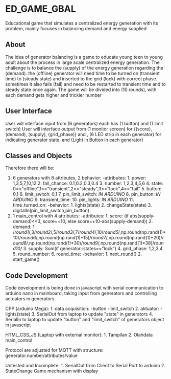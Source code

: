 # ED_GAME_GBAL
Educational game that simulates a centralized energy generation with its problem, mainly focuses in balancing demand and energy supplied
## About
The idea of generator balancing is a game to educate young teen to young adult about the process in large scale centralized
energy generation. The challenge is to balance the (supply) of the energy generation regarding the (demand).
the (offline) generator will need time to be turned on (transient time) to (steady state) and inserted to the grid (lock) with
correct phase.
sometimes it also fails (fail) and need to be restarted to transient time and to steady state once again.
The game will be divided into (10 rounds), with each demand gets higher and trickier number

## User Interface
User will interface input from (6 generators) each has (1 button) and (1 limit switch)
User will interface output from (1 monitor screen) for {(score), (demand), (supply), (grid_phase)} and , 
(6 LED strip in each generator) for indicating generator state, 
and (Light in Button in each generator)

## Classes and Objects
Therefore there will be:
1. 6 generators with 8 attributes, 2 behavior: 
		-attributes: 
			1. power: 1,3,5,7,10,12
			2. fail_chance: 0.1,0.2,0.3,0.4
			3. number: 1,2,3,4,5,6
			4. state: 0=="offline",1=="transient",2=="steady",3=="lock",4=="fail"
			5. button: 0,1
			6. limit_switch: 0,1
			7. pin_limit_switch: *IN ARDUINO*
			8. pin_button: *IN ARDUINO*
			9. transient_time: 
			10. pin_lights: *IN ARDUINO*
			11. time_turned_on:
		-behavior:
			1. lights(state)
			2. changeState(state)
			3. digitalIn(pin_limit_switch,pin_button)
2. 1 main_control with 4 attributes:
		-attributes: 
			1. score: (if abs(supply-demand)<=3, score=+10, else score=+10-abs(supply-demand))
			2. demand: 1 /*round1*/,3/*round2*/,5/*round3*/,7/*round4*/,10/*round5*/,np.round(np.rand(1)*10)/*round6*/,np.round(np.rand(1)*15)/*round7*/,np.round(np.rand(1)*20)/*round8*/,np.round(np.rand(1)*30)/*round9*/,np.round(np.rand(1)*38)/*round10*/
			3. supply: Sum(if generator::states=="lock") 
			4. grid_phase: 1,2,3,4 
			5. round_number:
			6. round_time:
		-behavior:
			1. next_round()
			2. start_game()

## Code Development
Code development is being done in javascript with serial communication to arduino nano in mainboard, taking input from generators and controlling actuators in generators.

CPP (arduino Mega):
	1. data acquisition:
		-button
		-limit_switch
	2. aktuator:
		-lights(state)
	3. SerialOut from laptop to update "state" in generators
	4. SerialIn to laptop to update "button" and "limit_switch" of generators object in javascript

HTML_CSS_JS (Laptop with external monitor):
	1. Tampilan
	2. Olahdata main_control

Protocol are adjusted for MQTT with structure:
	generator.number/attributes/value

Untested and Incomplete:
	1. SerialOut from Client to Serial Port to arduino
	2. StateChange Game mechanism with display
